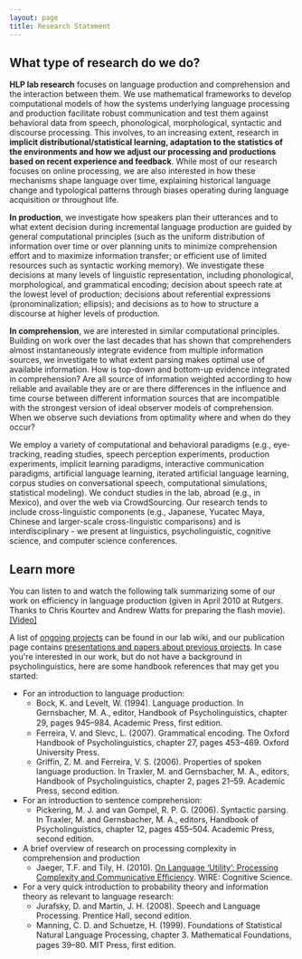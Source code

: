 ```yaml
---
layout: page
title: Research Statement
---
```


## What type of research do we do?

**HLP lab research** focuses on language production and comprehension and the interaction between them. We use mathematical frameworks to develop computational models of how the systems underlying language processing and production facilitate robust communication and test them against behavioral data from speech, phonological, morphological, syntactic and discourse processing. This involves, to an increasing extent, research in **implicit distributional/statistical learning, adaptation to the statistics of the environments and how we adjust our processing and productions based on recent experience and feedback**. While most of our research focuses on online processing, we are also interested in how these mechanisms shape language over time, explaining historical language change and typological patterns through biases operating during language acquisition or throughout life.

**In production**, we investigate how speakers plan their utterances and to what extent decision during incremental language production are guided by general computational principles (such as the uniform distribution of information over time or over planning units to minimize comprehension effort and to maximize information transfer; or efficient use of limited resources such as syntactic working memory). We investigate these decisions at many levels of linguistic representation, including phonological, morphological, and grammatical encoding; decision about speech rate at the lowest level of production; decisions about referential expressions (pronominalization; ellipsis); and decisions as to how to structure a discourse at higher levels of production.

**In comprehension**, we are interested in similar computational principles. Building on work over the last decades that has shown that comprehenders almost instantaneously integrate evidence from multiple information sources, we investigate to what extent parsing makes optimal use of available information. How is top-down and bottom-up evidence integrated in comprehension? Are all source of information weighted according to how reliable and available they are or are there differences in the influence and time course between different information sources that are incompatible with the strongest version of ideal observer models of comprehension. When we observe such deviations from optimality where and when do they occur?

We employ a variety of computational and behavioral paradigms (e.g., eye-tracking, reading studies, speech perception experiments, production experiments, implicit learning paradigms, interactive communication paradigms, artificial language learning, iterated artificial language learning, corpus studies on conversational speech, computational simulations, statistical modeling). We conduct studies in the lab, abroad (e.g., in Mexico), and over the web via CrowdSourcing. Our research tends to include cross-linguistic components (e.g., Japanese, Yucatec Maya, Chinese and larger-scale cross-linguistic comparisons) and is interdisciplinary - we present at linguistics, psycholinguistic, cognitive science, and computer science conferences.

## Learn more

You can listen to and watch the following talk summarizing some of our work on efficiency in language production (given in April 2010 at Rutgers. Thanks to Chris Kourtev and Andrew Watts for preparing the flash movie). [[Video]]({{site.baseurl}}/florian_rutgers.html)

A list of [ongoing projects](http://wiki.bcs.rochester.edu/HlpLab/Projects) can be found in our lab wiki, and our publication page contains [presentations and papers about previous projects]({{site.baseurl}}/publications/). In case you're interested in our work, but do not have a background in psycholinguistics, here are some handbook references that may get you started:

  * For an introduction to language production:
    * Bock, K. and Levelt, W. (1994). Language production. In Gernsbacher, M. A., editor, Handbook of Psycholinguistics, chapter 29, pages 945–984. Academic Press, ﬁrst edition.
    * Ferreira, V. and Slevc, L. (2007). Grammatical encoding. The Oxford Handbook of Psycholinguistics, chapter 27, pages 453–469. Oxford University Press.
    * Griffin, Z. M. and Ferreira, V. S. (2006). Properties of spoken language production. In Traxler, M. and Gernsbacher, M. A., editors, Handbook of Psycholinguistics, chapter 2, pages 21–59. Academic Press, second edition.
  * For an introduction to sentence comprehension:
    * Pickering, M. J. and van Gompel, R. P. G. (2006). Syntactic parsing. In Traxler, M. and Gernsbacher, M. A., editors, Handbook of Psycholinguistics, chapter 12, pages 455–504. Academic Press, second edition.
  * A brief overview of research on processing complexity in comprehension and production
    * Jaeger, T.F. and Tily, H. (2010). [On Language ‘Utility’: Processing Complexity and Communicative Efficiency](http://www.bcs.rochester.edu/people/fjaeger/papers/JaegerTily10.pdf). WIRE: Cognitive Science.
  * For a very quick introduction to probability theory and information theory as relevant to language research:
    * Jurafsky, D. and Martin, J. H. (2008). Speech and Language Processing. Prentice Hall, second edition.
    * Manning, C. D. and Schuetze, H. (1999). Foundations of Statistical Natural Language Processing, chapter 3. Mathematical Foundations, pages 39–80. MIT Press, ﬁrst edition.
